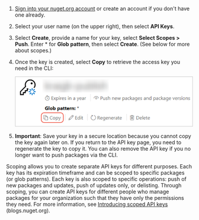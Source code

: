 1. [Sign into your nuget.org account](https://www.nuget.org/users/account/LogOn?returnUrl=%2F) or create an account if you don't have one already.

1. Select your user name (on the upper right), then select **API Keys**.

1. Select **Create**, provide a name for your key, select **Select Scopes > Push**. Enter * for **Glob pattern**, then select **Create**. (See below for more about scopes.)

1. Once the key is created, select **Copy** to retrieve the access key you need in the CLI:

    ![Copying the API key to the clipboard](../media/QS_Create-02-APIKey.png)

1. **Important**: Save your key in a secure location because you cannot copy the key again later on. If you return to the API key page, you need to regenerate the key to copy it. You can also remove the API key if you no longer want to push packages via the CLI.

Scoping allows you to create separate API keys for different purposes. Each key has its expiration timeframe and can be scoped to specific packages (or glob patterns). Each key is also scoped to specific operations: push of new packages and updates, push of updates only, or delisting. Through scoping, you can create API keys for different people who manage packages for your organization such that they have only the permissions they need. For more information, see [Introducing scoped API keys](https://blog.nuget.org/20170202/introducing-scoped-api-keys.html) (blogs.nuget.org).
